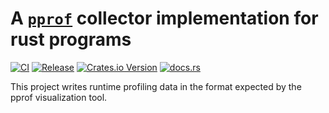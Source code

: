 # A [`pprof`](https://github.com/google/pprof) collector implementation for rust programs

[![CI](https://github.com/HalaOS/pprof-rs/actions/workflows/ci.yaml/badge.svg)](https://github.com/HalaOS/pprof-rs/actions/workflows/ci.yaml)
[![Release](https://github.com/HalaOS/pprof-rs/actions/workflows/release.yaml/badge.svg)](https://github.com/HalaOS/pprof-rs/actions/workflows/release.yaml)
[![Crates.io Version](https://img.shields.io/crates/v/hala-pprof-memory)](https://crates.io/crates/hala-pprof-memory)
[![docs.rs](https://img.shields.io/docsrs/hala-pprof-memory)
](https://docs.rs/hala-pprof-memory)

This project writes runtime profiling data in the format expected by the pprof visualization tool.
